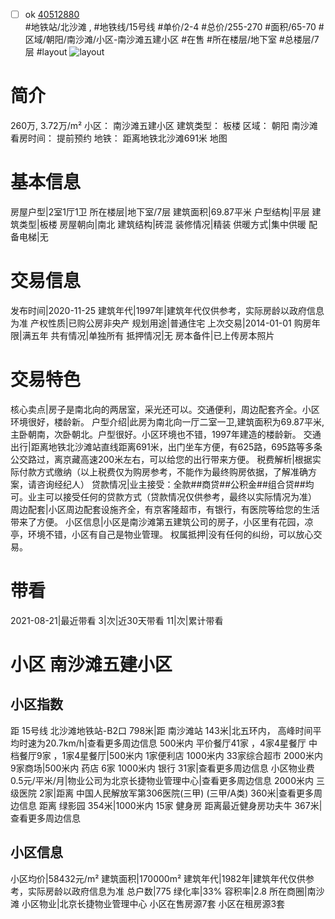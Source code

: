 - [ ] ok [40512880](https://bj.5i5j.com/ershoufang/40512880.html)  
 #地铁站/北沙滩 ,  #地铁线/15号线
#单价/2-4 #总价/255-270 #面积/65-70   #区域/朝阳/南沙滩/小区-南沙滩五建小区 #在售 #所在楼层/地下室 #总楼层/7层 #layout 
![layout](http://image16.5i5j.com/erp/house/4051/40512880/huxing/djgnhanfca1cb14b.jpg_P5.jpg) 
# 简介 
 260万,  3.72万/m² 
小区： 南沙滩五建小区
建筑类型： 板楼
区域： 朝阳 南沙滩
看房时间： 提前预约
地铁： 距离地铁北沙滩691米 地图
# 基本信息 
 房屋户型|2室1厅1卫
所在楼层|地下室/7层
建筑面积|69.87平米
户型结构|平层
建筑类型|板楼
房屋朝向|南北
建筑结构|砖混
装修情况|精装
供暖方式|集中供暖
配备电梯|无
# 交易信息 
 发布时间|2020-11-25
建筑年代|1997年|建筑年代仅供参考，实际房龄以政府信息为准
产权性质|已购公房非央产
规划用途|普通住宅
上次交易|2014-01-01
购房年限|满五年
共有情况|单独所有
抵押情况|无
房本备件|已上传房本照片
# 交易特色 
 核心卖点|房子是南北向的两居室，采光还可以。交通便利，周边配套齐全。小区环境很好，楼龄新。
户型介绍|此房为南北向一厅二室一卫,建筑面积为69.87平米,主卧朝南，次卧朝北。户型很好。小区环境也不错，1997年建造的楼龄新。
交通出行|距离地铁北沙滩站直线距离691米，出门坐车方便，有625路，695路等多条公交路过，离京藏高速200米左右，可以给您的出行带来方便。
税费解析|根据实际付款方式缴纳（以上税费仅为购房参考，不能作为最终购房依据，了解准确方案，请咨询经纪人）
贷款情况|业主接受：全款##商贷##公积金##组合贷##均可。业主可以接受任何的贷款方式（贷款情况仅供参考，最终以实际情况为准）
周边配套|小区周边配套设施齐全，有京客隆超市，有银行，有医院等给您的生活带来了方便。
小区信息|小区是南沙滩第五建筑公司的房子，小区里有花园，凉亭，环境不错，小区有自己是物业管理。
权属抵押|没有任何的纠纷，可以放心交易。
# 带看 
 2021-08-21|最近带看	 3|次|近30天带看	 11|次|累计带看
# 小区 南沙滩五建小区
## 小区指数 
 距 15号线 北沙滩地铁站-B2口 798米|距 南沙滩站 143米|北五环内， 高峰时间平均时速为20.7km/h|查看更多周边信息
500米内 平价餐厅41家 ，4家4星餐厅
中档餐厅9家 ，1家4星餐厅|500米内 1家便利店
1000米内 33家综合超市
2000米内 9家商场|500米内 药店 6家
1000米内 银行 31家|查看更多周边信息
小区物业费0.5元/平米/月|物业公司为北京长捷物业管理中心|查看更多周边信息
2000米内 三级医院 2家|距离 中国人民解放军第306医院(三甲) (三甲/A类) 360米|查看更多周边信息
距离 绿影园 354米|1000米内 15家 健身房
距离最近健身房功夫牛 367米|查看更多周边信息
## 小区信息 
 小区均价|58432元/m²
建筑面积|170000m²
建筑年代|1982年|建筑年代仅供参考，实际房龄以政府信息为准
总户数|775
绿化率|33%
容积率|2.8
所在商圈|南沙滩
小区物业|北京长捷物业管理中心
小区在售房源7套
小区在租房源3套
